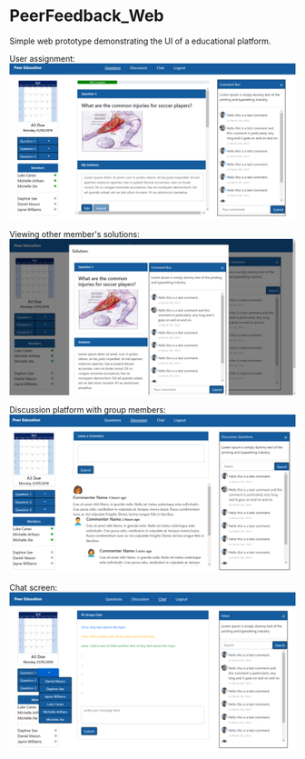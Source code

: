 # PeerFeedback_Web
Simple web prototype demonstrating the UI of a educational platform.

User assignment:
![Alt text](https://github.com/Michellie/PeerFeedback_Web/blob/master/HomePage.PNG)

Viewing other member's solutions:
![Alt text](https://github.com/Michellie/PeerFeedback_Web/blob/master/ViewMembersSolution.PNG)

Discussion platform with group members:
![Alt text](https://github.com/Michellie/PeerFeedback_Web/blob/master/Discussion.PNG)

Chat screen:
![Alt text](https://github.com/Michellie/PeerFeedback_Web/blob/master/Chat.PNG)

